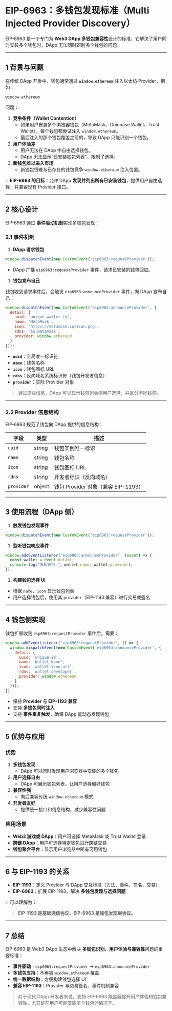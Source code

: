 # **EIP-6963：多钱包发现标准（Multi Injected Provider Discovery）**

EIP-6963 是一个专门为 **Web3 DApp 多钱包兼容性**设计的标准，它解决了用户同时安装多个钱包时，DApp 无法同时识别多个钱包的问题。

------

## **1 背景与问题**

在传统 DApp 开发中，钱包通常通过 **`window.ethereum`** 注入以太坊 Provider，例如：

```
window.ethereum
```

问题：

1. **竞争条件（Wallet Contention）**
   - 如果用户安装多个浏览器钱包（MetaMask、Coinbase Wallet、Trust Wallet），每个钱包都尝试注入 `window.ethereum`。
   - 最后注入的那个钱包覆盖之前的，导致 DApp 只能识别一个钱包。
2. **用户体验差**
   - 用户无法在 DApp 中自由选择钱包。
   - DApp 无法显示“已安装钱包列表”，限制了选择。
3. **新钱包难以进入市场**
   - 新钱包很难与已存在的钱包竞争 `window.ethereum` 注入位置。

💡 **EIP-6963 的目标**：允许 DApp **发现并列出所有已安装钱包**，提供用户自由选择，并兼容现有 Provider 接口。

------

## **2  核心设计**

EIP-6963 通过 **事件驱动机制**实现多钱包发现：

### **2.1 事件机制**

1. **DApp 请求钱包**

```js
window.dispatchEvent(new CustomEvent('eip6963:requestProvider'));
```

- DApp 广播 `eip6963:requestProvider` 事件，请求已安装的钱包回应。

1. **钱包宣布自己**

钱包收到请求事件后，会触发 `eip6963:announceProvider` 事件，向 DApp 宣布自己：

```js
window.dispatchEvent(new CustomEvent('eip6963:announceProvider', {
  detail: {
    uuid: 'unique-wallet-id',
    name: 'MetaMask',
    icon: 'https://metamask.io/icon.png',
    rdns: 'io.metamask',
    provider: window.ethereum
  }
}));
```

- **`uuid`**：全局唯一标识符
- **`name`**：钱包名称
- **`icon`**：钱包图标 URL
- **`rdns`**：反向域名系统标识符（钱包开发者信息）
- **`provider`**：实际 Provider 对象

> 通过这些信息，DApp 可以显示钱包列表供用户选择，并区分不同钱包。

------

### **2.2 Provider 信息结构**

EIP-6963 规范了钱包向 DApp 提供的信息结构：

| 字段       | 类型   | 描述                                |
| ---------- | ------ | ----------------------------------- |
| `uuid`     | string | 钱包实例唯一标识                    |
| `name`     | string | 钱包名称                            |
| `icon`     | string | 钱包图标 URL                        |
| `rdns`     | string | 开发者标识（反向域名）              |
| `provider` | object | 钱包 Provider 对象（兼容 EIP-1193） |

------

## **3 使用流程（DApp 侧）**

1. **触发钱包发现事件**

```js
window.dispatchEvent(new CustomEvent('eip6963:requestProvider'));
```

1. **监听钱包响应事件**

```js
window.addEventListener('eip6963:announceProvider', (event) => {
  const wallet = event.detail;
  console.log('发现钱包:', wallet.name, wallet.provider);
});
```

1. **构建钱包选择 UI**

- 根据 `name`、`icon` 显示钱包列表
- 用户选择钱包后，使用其 `provider`（EIP-1193 兼容）进行交易或签名

------

## **4 钱包侧实现**

钱包扩展收到 `eip6963:requestProvider` 事件后，需要：

```js
window.addEventListener('eip6963:requestProvider', () => {
  window.dispatchEvent(new CustomEvent('eip6963:announceProvider', {
    detail: {
      uuid: 'unique-id',
      name: 'Wallet Name',
      icon: 'wallet-icon-url',
      rdns: 'wallet.developer',
      provider: window.ethereum
    }
  }));
});
```

- 保持 **Provider 与 EIP-1193 兼容**
- 支持 **多钱包同时注入**
- 支持 **事件重复触发**，确保 DApp 能动态发现钱包

------

## **5 优势与应用**

### **优势**

1. **多钱包发现**
   - DApp 可以同时发现用户浏览器中安装的多个钱包
2. **用户选择自由**
   - DApp 可展示钱包列表，让用户选择偏好钱包
3. **兼容性强**
   - 向后兼容传统 `window.ethereum` 模式
4. **开发者友好**
   - 提供统一接口和信息结构，减少兼容性问题

### **应用场景**

- **Web3 游戏或 DApp**：用户可选择 MetaMask 或 Trust Wallet 登录
- **跨链 DApp**：用户可选择特定钱包进行跨链交易
- **钱包聚合平台**：显示用户浏览器中所有可用钱包

------

## **6 与 EIP-1193 的关系**

- **EIP-1193**：定义 Provider 与 DApp 交互标准（方法、事件、签名、交易）
- **EIP-6963**：扩展 EIP-1193，解决 **多钱包发现与选择问题**

💡 可以理解为：

> **EIP-1193 是基础通信协议，EIP-6963 是钱包发现层协议。**

------

## **7 总结**

EIP-6963 是 Web3 DApp 生态中解决 **多钱包识别、用户体验与兼容性**问题的重要标准：

- **事件驱动**：`eip6963:requestProvider` → `eip6963:announceProvider`
- **多钱包支持**：不再被 `window.ethereum` 覆盖
- **统一数据结构**：方便构建钱包选择 UI
- **兼容 EIP-1193**：Provider 与交易签名、事件机制兼容

> 对于现代 DApp 开发者来说，支持 EIP-6963 能显著提升用户体验和钱包兼容性，尤其是在用户可能安装多个钱包的情况下。